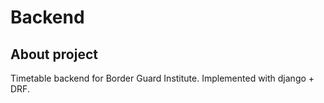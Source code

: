 # Backend

## About project 

Timetable backend for Border Guard Institute. Implemented with django + DRF.